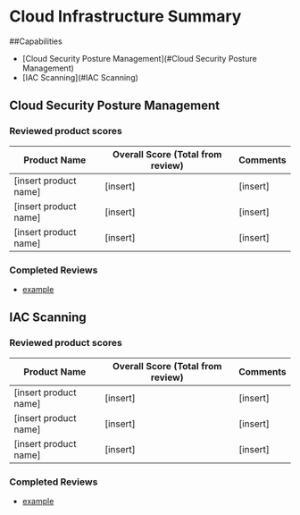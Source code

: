 # Cloud Infrastructure Summary

##Capabilities
* [Cloud Security Posture Management](#Cloud Security Posture Management)
* [IAC Scanning](#IAC Scanning)


Cloud Security Posture Management
-------------
### Reviewed product scores

| Product Name | Overall Score (Total from review) | Comments |
|------|-----------------|-------|
|[insert product name]|[insert]|[insert]|
|[insert product name]|[insert]|[insert]|
|[insert product name]|[insert]|[insert]|

### Completed Reviews
* [example](cloud_security_posture_management/example.md)


IAC Scanning
-------------
### Reviewed product scores

| Product Name | Overall Score (Total from review) | Comments |
|------|-----------------|-------|
|[insert product name]|[insert]|[insert]|
|[insert product name]|[insert]|[insert]|
|[insert product name]|[insert]|[insert]|

### Completed Reviews
* [example](iac_scanning/example.md)